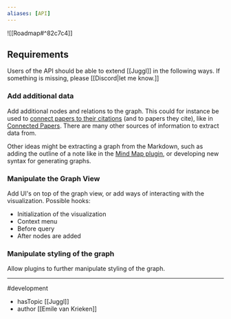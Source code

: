 ```yaml
---
aliases: [API]
---
```


![[Roadmap#^82c7c4]]

## Requirements
Users of the API should be able to extend [[Juggl]] in the following ways. If something is missing, please [[Discord|let me know.]]

### Add additional data
Add additional nodes and relations to the graph. This could for instance be used to [connect papers to their citations](https://forum.obsidian.md/t/show-online-literature-connections/10924) (and to papers they cite), like in [Connected Papers](https://www.connectedpapers.com/). There are many other sources of information to extract data from.

Other ideas might be extracting a graph from the Markdown, such as adding the outline of a note like in the [Mind Map plugin](https://github.com/lynchjames/obsidian-mind-map), or developing new syntax for generating graphs. 

### Manipulate the Graph View
Add UI's on top of the graph view, or add ways of interacting with the visualization. 
Possible hooks:
- Initialization of the visualization
- Context menu
- Before query
- After nodes are added

### Manipulate styling of the graph
Allow plugins to further manipulate styling of the graph. 

--- 
#development 
- hasTopic [[Juggl]]
- author [[Emile van Krieken]]